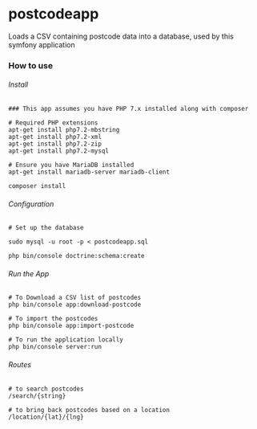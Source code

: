 # postcodeapp

Loads a CSV containing postcode data into a database, used by this symfony application

### How to use

###### Install

```
### This app assumes you have PHP 7.x installed along with composer

# Required PHP extensions
apt-get install php7.2-mbstring
apt-get install php7.2-xml
apt-get install php7.2-zip
apt-get install php7.2-mysql

# Ensure you have MariaDB installed
apt-get install mariadb-server mariadb-client

composer install
```

###### Configuration

```
# Set up the database

sudo mysql -u root -p < postcodeapp.sql

php bin/console doctrine:schema:create
```

###### Run the App

```
# To Download a CSV list of postcodes
php bin/console app:download-postcode

# To import the postcodes
php bin/console app:import-postcode

# To run the application locally
php bin/console server:run

```

###### Routes
```
# to search postcodes
/search/{string}

# to bring back postcodes based on a location
/location/{lat}/{lng}
```
